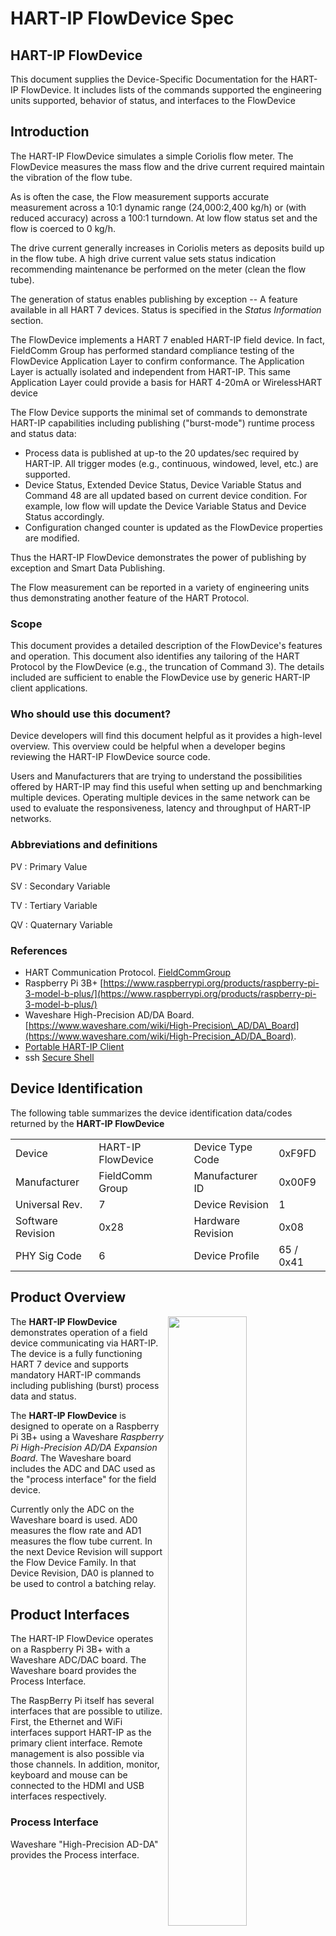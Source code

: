 # HART-IP FlowDevice Spec

## **HART-IP FlowDevice**

This document supplies the Device-Specific Documentation for the HART-IP FlowDevice. It includes lists of the commands supported the engineering units supported, behavior of status, and interfaces to the FlowDevice

## Introduction

The HART-IP FlowDevice simulates a simple Coriolis flow meter. The FlowDevice measures the mass flow and the drive current required maintain the vibration of the flow tube.

As is often the case, the Flow measurement supports accurate measurement across a 10:1 dynamic range \(24,000:2,400 kg/h\) or \(with reduced accuracy\) across a 100:1 turndown. At low flow status set and the flow is coerced to 0 kg/h.

The drive current generally increases in Coriolis meters as deposits build up in the flow tube. A high drive current value sets status indication recommending maintenance be performed on the meter \(clean the flow tube\).

The generation of status enables publishing by exception -- A feature available in all HART 7 devices. Status is specified in the _Status Information_ section.

The FlowDevice implements a HART 7 enabled HART-IP field device. In fact, FieldComm Group has performed standard compliance testing of the FlowDevice Application Layer to confirm conformance. The Application Layer is actually isolated and independent from HART-IP. This same Application Layer could provide a basis for HART 4-20mA or WirelessHART device

The Flow Device supports the minimal set of commands to demonstrate HART-IP capabilities including publishing \("burst-mode"\) runtime process and status data:

* Process data is published at up-to the 20 updates/sec required by HART-IP. All trigger modes \(e.g., continuous, windowed, level, etc.\) are supported.
* Device Status, Extended Device Status, Device Variable Status and Command 48 are all updated based on current device condition. For example, low flow will update the Device Variable Status and Device Status accordingly.
* Configuration changed counter is updated as the FlowDevice properties are modified.

Thus the HART-IP FlowDevice demonstrates the power of publishing by exception and Smart Data Publishing.

The Flow measurement can be reported in a variety of engineering units thus demonstrating another feature of the HART Protocol.

### Scope

This document provides a detailed description of the FlowDevice's features and operation. This document also identifies any tailoring of the HART Protocol by the FlowDevice \(e.g., the truncation of Command 3\). The details included are sufficient to enable the FlowDevice use by generic HART-IP client applications.

### Who should use this document?

Device developers will find this document helpful as it provides a high-level overview. This overview could be helpful when a developer begins reviewing the HART-IP FlowDevice source code.

Users and Manufacturers that are trying to understand the possibilities offered by HART-IP may find this useful when setting up and benchmarking multiple devices. Operating multiple devices in the same network can be used to evaluate the responsiveness, latency and throughput of HART-IP networks.

### Abbreviations and definitions

PV : Primary Value

SV : Secondary Variable

TV : Tertiary Variable

QV : Quaternary Variable

### References

* HART Communication Protocol.  [FieldCommGroup](https://www.fieldcommgroup.org)
* Raspberry Pi 3B+ [https://www.raspberrypi.org/products/raspberry-pi-3-model-b-plus/](https://www.raspberrypi.org/products/raspberry-pi-3-model-b-plus/)
* Waveshare High-Precision AD/DA Board. [https://www.waveshare.com/wiki/High-Precision\_AD/DA\_Board](https://www.waveshare.com/wiki/High-Precision_AD/DA_Board). 
* [Portable HART-IP Client](https://github.com/FieldCommGroup/Portable-HART-IP-Client)
* ssh [Secure Shell](https://en.wikipedia.org/wiki/Secure_Shell)

## Device Identification

The following table summarizes the device identification data/codes returned by the **HART-IP FlowDevice**

|  |  |  |  |  |
| :--- | :--- | :--- | :--- | :--- |
| Device | HART-IP FlowDevice |  | Device Type Code | 0xF9FD |
| Manufacturer | FieldComm Group |  | Manufacturer ID | 0x00F9 |
| Universal Rev. | 7 |  | Device Revision | 1 |
| Software Revision | 0x28 |  | Hardware Revision | 0x08 |
| PHY Sig Code | 6 |  | Device Profile | 65 / 0x41 |

## Product Overview

<img src="https://github.com/FieldCommGroup/HART-IP-Developer-Kit/blob/master/media/IMG_1950-cropped-1.png" width=50% Align=right>

The **HART-IP FlowDevice** demonstrates operation of a field device communicating via HART-IP. The device is a fully functioning HART 7 device and supports mandatory HART-IP commands including publishing \(burst\) process data and status.

The **HART-IP FlowDevice** is designed to operate on a Raspberry Pi 3B+ using a Waveshare _Raspberry Pi High-Precision AD/DA Expansion Board_. The Waveshare board includes the ADC and DAC used as the "process interface" for the field device.

Currently only the ADC on the Waveshare board is used. AD0 measures the flow rate and AD1 measures the flow tube current. In the next Device Revision will support the Flow Device Family. In that Device Revision, DA0 is planned to be used to control a batching relay.

## Product Interfaces

The HART-IP FlowDevice operates on a Raspberry Pi 3B+ with a Waveshare ADC/DAC board. The Waveshare board provides the Process Interface.

The RaspBerry Pi itself has several interfaces that are possible to utilize. First, the Ethernet and WiFi interfaces support HART-IP as the primary client interface. Remote management is also possible via those channels. In addition, monitor, keyboard and mouse can be connected to the HDMI and USB interfaces respectively.

### Process Interface

Waveshare "High-Precision AD-DA" provides the Process interface.

<img src="https://github.com/FieldCommGroup/HART-IP-Developer-Kit/blob/master/media/Screen%20Shot%202019-10-07%20at%2012.05.34%20.png" width=60%>

Flow is measured via AD0 and normally controlled via the Trim Pot \(see item 8\). The Jumpers \(12\) connect the Trim Pot to AD0. If an external Flow is to be used then the AD0-ADJ jumper should be removed. External flow voltage would be connected at Terminals \(2\) AD0.

All ADCs accept single-ended analog value \(0-5Vdc\). See ADS1256 for ADC specifications at [http://www.ti.com/product/ADS1256](http://www.ti.com/product/ADS1256)

Likewise, Drive Current is measured via AD1 which is normally connected to the Photodetector \(6\). The Jumpers \(12\) connect the Photodetector to AD1. If an external Drive Current is to be used then the AD1-LDR jumper would be removed. External Drive Current would be connected at Terminals \(2\) AD1. Drive Current is reverse-acting. Full scale signal produces a low Drive Current. This is equivalent to normal operation with the Photodetector uncovered.

**Future Totalizer Function** The Relay is simulated using DAC0 \(9\) - Channel A of Texas Instruments DAC8552. Operation is binary with DAC set to zero or full scale. Jumpers \(13\) control whether DAC0 is connected to the LED or not. DAC0 may be connected to an external Relay to switch Flow off and on to simulate batching cycles. See DAC8552 for output specifications at [http://www.ti.com/product/DAC8552](http://www.ti.com/product/DAC8552).

For more information see the Waveshare documentation at [https://www.waveshare.com/wiki/High-Precision\_AD/DA\_Board](https://www.waveshare.com/wiki/High-Precision_AD/DA_Board).

### Host interface

The principal Host Interface is HART-IP. (More specifically HART-IP Version 1). This provides both publish by exception and request/response services to access the HART-IP FlowDevice. HART-IP is supported by a wide-range of client applications including data-historians, plant asset management, and many cloud-based applications.

Evaluation of the FlowDevice can be quickly undertaken using the [Windows HART-IP Client](https://github.com/FieldCommGroup/WindowsHartIpClient). This allows low cost evaluation of HART-IP using low-cost Raspberry Pi hardware and open source software.

The Raspberry Pi 3B+ also supports Ubuntu operating system with access via [ssh](https://en.wikipedia.org/wiki/Secure_Shell) or with a monitor/keyboard/mouse.

### Local Interfaces, Jumpers And Switches

#### Raspberry Pi 3B+

<img src="https://github.com/FieldCommGroup/HART-IP-Developer-Kit/blob/master/media/Raspberry%20Pi%203%20B%2B%20Diagram.r1.png" width=60%>

There are no jumpers on the Raspberry Pi 3B+. However, the Raspberry Pi 3B+ has a number of connectors. The following are of interest:

* **Micro SD Card Slot** must have SD Card "hard drive" installed.  this contains the operating system, FlowDevice application, etc.
* **Micro USB Port** normally supplies power to the system.  If your system includes the Power-Over-Ethernet \(POE\) daughter card then this connector will be empty
* **GPIO Header** provides expansion for adding I/O cards, etc.  the Waveshare ADC/DAC card mounts here \(along with the Power-Over-Ethernet adapter if it is used\)
* **Gigabit Ethernet Port**  When wired Ethernet \(including POE\) is used the CAT5 or Cat6 cable will be plugged in here.  There will be no connection if Wifi is used.
* **HDMI Port** If you want a local monitor and keyboard, the monitor will plug in here
* **USB Ports** can be used to connect a keyboard and mouse.

Note: Often the system can be controlled remotely using \(for example\) ssh. In this case no keyboard, mouse, monitor are needed.

#### WaveShare PCB

There are jumpers on the [WaveShare PCB](file://localhost/Users/wallyp/Desktop/Screen%20Shot%202019-10-07%20at%2012.05.34%20.png) that control whether the onboard circuits source the "process interface" or not \(item 12\).

The [WaveShare PCB](file://localhost/Users/wallyp/Desktop/Screen%20Shot%202019-10-07%20at%2012.05.34%20.png) jumpers at item 14 should be set to +5VDC.

For more information see _**Process Interface**_ section above.

## Device Variables

### \[0\] Mass Flow \(Pot\)

Returned as PV in Command 3. The following Engineering units from Common Table 2.72. are supported:

| Code |  | Units | Description |
| :--- | :--- | :--- | :--- |
| 74 |  | kg/min | kilograms per minute |
| 75 |  | kg/h | kilograms per hour |
| 81 |  | lb/min | pounds per minute |
| 82 |  | lb/h | pounds per hour |
| 84 |  | ton/min | short tons \(i.e., 2000 lbs\) per minute |
| 85 |  | ton/h | short tons per hour |

The FlowDevice defaults to kg/h

**Limits and Accuracy** Transducer limits are 0/24,000 kg/h. The Nominal flow range is 2,400/24,000 kg/h. The maximum extended flow range is 240/24,000 kg/h \(with loss in accuracy below 2,400 kg/h\). Below nominal flow rate Device Variable Status is set accordingly.

Note: Flow meters have about 10:1 turndown. For flows in the range 240-2400 the meter still works. - Just not so accurate.

#### Status

Set Device Variable Status to “Poor Accuracy” \(top 2 MSBits = 01\) when low flow \(&lt;2,400 kg/h\). Update Extended Device Status accordingly \(Device Variable Warning\)

If flow &lt; 240 kg/h the flow is coerced to 0. set “PV out of limits” in Device Status byte \(also set Device Variable Warning\).

### \[1\] Drive Current \(photo-resistor\)

Returned as SV in Command 3

Dark means more current. Engineering units invariant as mA. Transducer limits of 0/150mA. Set "Device needs Maintenance" at current above 60mA

Normal value \(e.g., 10mA\) when photo resistor light is bright. 150mA when totally dark \(e.g., thumb over it\).

#### Status

Non-PV Out of limits set when drive current &gt; 150mA.

### \[2\] Total \(Future - Addition in Device Revision 2\)

Returned as TV in Command 3

This is the integration of the flow into a total. This is implemented per the Totalizer Device Family Spec.

DAC0 \(DAC8552 - U1\) is used to as the coil driver for the relay function from the Totalizer Device Family. Full scale output from the DAC is produced when relay energized.

Totalizer shall be preset using Command 79.

### \[244-249\] Standard Device Variables

Standard Device Variables 245, 249 return HART NaN

## Dynamic Variables

PV is fixed to "Flow" \(Device Variable 0\) ; SV to "Drive Current" \(Device Variable 1\)

## Status Information

### Device Status

“PV out of limits” set when Flow &lt; 240

"Non-PV Out of limits" set when Drive Current &gt;= 150mA

### Extended Device Status

“Device Needs Maintenance” set when Drive Current goes hi.

"Device Variable Warning" set when flow is less than 2400 kg/h.

### Additional Device Status \(Command \#48\)

Command 48 Byte 0

| Bit | Status | Description |
| :--- | :--- | :--- |
| 0x80 | Drive current Over Range | value is &gt;= USL |
| 0x40 | Drive current too high | flow tube is becoming plugged.  device needs maintenance |
| 0x20 | Drive current Low Alarm | value is &lt;= low alarm |
| 0x10 | Drive current Under Range | value is &lt;= LSL |
| 0x08 | Flow Over Range | value is &gt;= USL |
| 0x04 | Flow High Alarm | value &gt;= high alarm |
| 0x02 | Flow Low Alarm | Flow is less than 2400 kg/h |
| 0x01 | Flow Under Range | Flow is less than 240 kg/h |

Byte 1 thru 5 are always zero.

## Universal Commands

The HART-IP FlowDevice is HART 7 compliant and supports all the specified Universal Commands. Notes on Universal Commands Include

* Command 2: Read Loop Current And Percent Of Range\

  Loop Current returns HART NaN \(there is no loop current\)

* Command 3 Read Dynamic Variables And Loop Current\

  Truncated to only PV, SV

* Command 9 Read Device Variables with Status\

  Truncated to 4 Device Variables

* Command 48 Read Additional Device Status\

  Truncated after "Standardized Status 1"

## Common-Practice Commands

The HART-IP FlowDevice is HART-IP compliant and, consequently, supports burst-mode.

### Supported Commands

The following Common Practice commands are supported

* Command 35 Write Primary Variable Range Values
* Command 53 Write Device Variable Units
* Command 54 Read Device Variable Information
* Command 79 Write Device Variable
* Command 95 Read Device Communications Statistics
* Command 103 Write Burst Period
* Command 104 Write Burst Trigger
* Command 105 Read Burst Mode Configuration
* Command 107 Write Burst Device Variables
* Command 108 Write Burst Mode Command Number
* Command 109 Burst Mode Control
* Command 532 Read Client Subscription Summary
* Command 533 Write Client Subscription Flags
* Command 534 Read Device Variable Command Code

### Burst Mode

Supported. Publish up to 20 updates/second per HART-IP requirements.

## Device-Specific Commands

None

## Performance

### Sampling Rates

### Command Response Times

Command Response Times are typically under 5ms.

### Busy and Delayed-Response

Busy and Delayed Response never happen.

## Annex A. Revision History

